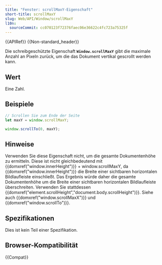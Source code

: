 ```yaml
---
title: "Fenster: scrollMaxY-Eigenschaft"
short-title: scrollMaxY
slug: Web/API/Window/scrollMaxY
l10n:
  sourceCommit: cc070123f72376faec06e36622c4fc723a75325f
---
```


{{APIRef}} {{Non-standard_header}}

Die schreibgeschützte Eigenschaft **`Window.scrollMaxY`** gibt die maximale Anzahl an Pixeln zurück, um die das Dokument vertikal gescrollt werden kann.

## Wert

Eine Zahl.

## Beispiele

```js
// Scrollen Sie zum Ende der Seite
let maxY = window.scrollMaxY;

window.scrollTo(0, maxY);
```

## Hinweise

Verwenden Sie diese Eigenschaft nicht, um die gesamte Dokumentenhöhe zu ermitteln. Diese ist nicht gleichbedeutend mit {{domxref("window.innerHeight")}} + window\.scrollMaxY, da {{domxref("window.innerHeight")}} die Breite einer sichtbaren horizontalen Bildlaufleiste einschließt. Das Ergebnis würde daher die gesamte Dokumentenhöhe um die Breite einer sichtbaren horizontalen Bildlaufleiste überschreiten. Verwenden Sie stattdessen {{domxref("element.scrollHeight","document.body.scrollHeight")}}. Siehe auch {{domxref("window.scrollMaxX")}} und {{domxref("window.scrollTo")}}.

## Spezifikationen

Dies ist kein Teil einer Spezifikation.

## Browser-Kompatibilität

{{Compat}}

